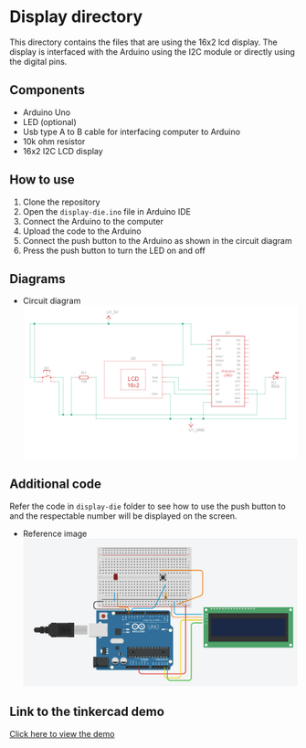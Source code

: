 # Display directory

This directory contains the files that are using the 16x2 lcd display. The display is interfaced with the Arduino using the I2C module or directly using the digital pins.

## Components
- Arduino Uno
- LED (optional)
- Usb type A to B cable for interfacing computer to Arduino
- 10k ohm resistor
- 16x2 I2C LCD display

## How to use
1. Clone the repository
2. Open the `display-die.ino` file in Arduino IDE
3. Connect the Arduino to the computer
4. Upload the code to the Arduino
5. Connect the push button to the Arduino as shown in the circuit diagram
6. Press the push button to turn the LED on and off


## Diagrams
- Circuit diagram
![Circuit diagram](connections.png)

## Additional code
Refer the code in `display-die` folder to see how to use the push button to and the respectable number will be displayed on the screen.

- Reference image
![Reference image](image.png)
## Link to the tinkercad demo
[Click here to view the demo](https://www.tinkercad.com/things/d8LVjEjIsCN-push-button-dice)
